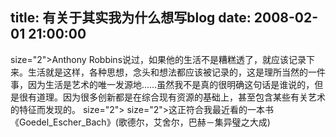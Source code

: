title: 有关于其实我为什么想写blog
date: 2008-02-01 21:00:00
---

 size="2">Anthony   Robbins说过，如果他的生活不是糟糕透了，就应该记录下来。生活就是这样，各种思想，念头和想法都应该被记录的，这是理所当然的一件事，因为生活是艺术的唯一发源地……虽然我不是真的很明确这句话是谁说的，但是很有道理。因为很多创新都是在综合现有资源的基础上，甚至包含某些有关艺术的特征而发现的。  size="2">   size="2">这正符合我最近看的一本书《Goedel_Escher_Bach》(歌德尔，艾舍尔，巴赫－集异璧之大成)
